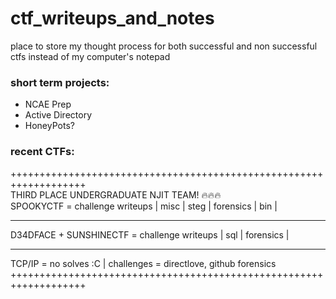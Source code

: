 # ctf_writeups_and_notes #
place to store my thought process for both successful and non successful ctfs instead of my computer's notepad <br>

### __short term projects:__ ###
* NCAE Prep
* Active Directory
* HoneyPots?
### __recent CTFs:__ ###

+++++++++++++++++++++++++++++++++++++++++++++++++++++++++++++++++++<br>
          THIRD PLACE UNDERGRADUATE NJIT TEAM! 🔥🔥🔥 <br>
SPOOKYCTF   = challenge writeups | misc | steg | forensics | bin  |  <br>
___________________________________________________________________
D34DFACE + SUNSHINECTF = challenge writeups |  sql  |  forensics  | <br>
___________________________________________________________________
TCP/IP   = no solves :C | challenges = directlove, github forensics <br>
+++++++++++++++++++++++++++++++++++++++++++++++++++++++++++++++++++<br>
